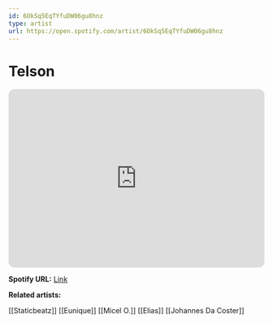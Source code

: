 ```yaml
---
id: 6OkSq5EqTYfuDW06gu8hnz
type: artist
url: https://open.spotify.com/artist/6OkSq5EqTYfuDW06gu8hnz
---
```

# Telson

<iframe style="border-radius:12px" src="https://open.spotify.com/embed/artist/6OkSq5EqTYfuDW06gu8hnz" width="100%" height="352" frameBorder="0" allowfullscreen="" allow="autoplay; clipboard-write; encrypted-media; fullscreen; picture-in-picture" loading="lazy"></iframe>

**Spotify URL:** [Link](https://open.spotify.com/artist/6OkSq5EqTYfuDW06gu8hnz)

**Related artists:**

[[Staticbeatz]]
[[Eunique]]
[[Micel O.]]
[[Elias]]
[[Johannes Da Coster]]
